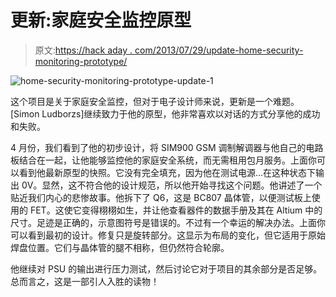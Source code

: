 # 更新:家庭安全监控原型

> 原文:[https://hack aday . com/2013/07/29/update-home-security-monitoring-prototype/](https://hackaday.com/2013/07/29/update-home-security-monitoring-prototype/)

![home-security-monitoring-prototype-update-1](../Images/606c83838d115477850dcd872681681b.png)

这个项目是关于家庭安全监控，但对于电子设计师来说，更新是一个难题。[Simon Ludborzs]继续致力于他的原型，他非常喜欢以对话的方式分享他的成功和失败。

4 月份，我们看到了他的初步设计，将 SIM900 GSM 调制解调器与他自己的电路板结合在一起，让他能够监控他的家庭安全系统，而无需租用包月服务。上面你可以看到他最新原型的快照。它没有完全填充，因为他在测试电源…在这种状态下输出 0V。显然，这不符合他的设计规范，所以他开始寻找这个问题。他讲述了一个贴近我们内心的悲惨故事。他拆下了 Q6，这是 BC807 晶体管，以便测试板上使用的 FET。这使它变得栩栩如生，并让他查看器件的数据手册及其在 Altium 中的尺寸。足迹是正确的，示意图符号是错误的。不过有一个幸运的解决办法。上面你可以看到最初的设计。修复只是旋转部分。这显示为布局的变化，但它适用于原始焊盘位置。它们与晶体管的腿不相称，但仍然符合轮廓。

他继续对 PSU 的输出进行压力测试，然后讨论它对于项目的其余部分是否足够。总而言之，这是一部引人入胜的读物！